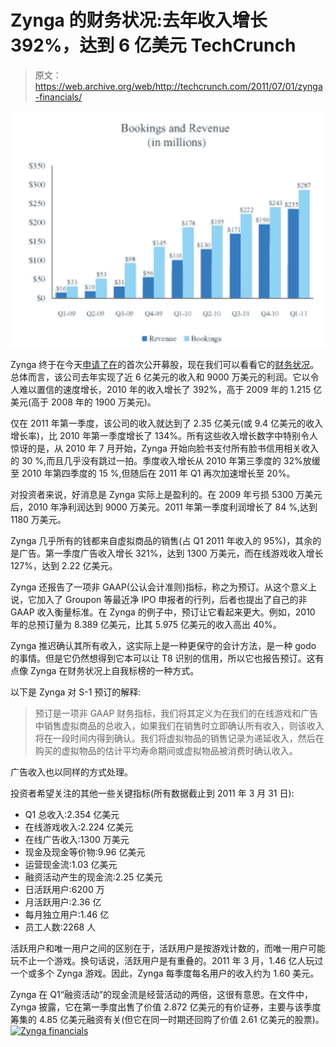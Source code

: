 # Zynga 的财务状况:去年收入增长 392%，达到 6 亿美元 TechCrunch

> 原文：<https://web.archive.org/web/http://techcrunch.com/2011/07/01/zynga-financials/>

![](img/0a8010994d040d043885bd72deb2f66d.png)

Zynga 终于在今天[申请了在](https://web.archive.org/web/20230203162901/https://techcrunch.com/2011/07/01/zynga-files-for-1-billion-ipo/)的首次公开募股，现在我们可以看看它的[财务状况](https://web.archive.org/web/20230203162901/http://www.sec.gov/Archives/edgar/data/1439404/000119312511180285/ds1.htm#toc198836_8)。总体而言，该公司去年实现了近 6 亿美元的收入和 9000 万美元的利润。它以令人难以置信的速度增长，2010 年的收入增长了 392%，高于 2009 年的 1.215 亿美元(高于 2008 年的 1900 万美元)。

仅在 2011 年第一季度，该公司的收入就达到了 2.35 亿美元(或 9.4 亿美元的收入增长率)，比 2010 年第一季度增长了 134%。所有这些收入增长数字中特别令人惊讶的是，从 2010 年 7 月开始，Zynga 开始向脸书支付所有脸书信用相关收入的 30 %,而且几乎没有跳过一拍。季度收入增长从 2010 年第三季度的 32%放缓至 2010 年第四季度的 15 %,但随后在 2011 年 Q1 再次加速增长至 20%。

对投资者来说，好消息是 Zynga 实际上是盈利的。在 2009 年亏损 5300 万美元后，2010 年净利润达到 9000 万美元。2011 年第一季度利润增长了 84 %,达到 1180 万美元。

Zynga 几乎所有的钱都来自虚拟商品的销售(占 Q1 2011 年收入的 95%)，其余的是广告。第一季度广告收入增长 321%，达到 1300 万美元，而在线游戏收入增长 127%，达到 2.22 亿美元。

Zynga 还报告了一项非 GAAP(公认会计准则)指标，称之为预订。从这个意义上说，它加入了 Groupon 等最近净 IPO 申报者的行列，后者也提出了自己的非 GAAP 收入衡量标准。在 Zynga 的例子中，预订让它看起来更大。例如，2010 年的总预订量为 8.389 亿美元，比其 5.975 亿美元的收入高出 40%。

Zynga 推迟确认其所有收入，这实际上是一种更保守的会计方法，是一种 godo 的事情。但是它仍然想得到它本可以让 T8 识别的信用，所以它也报告预订。这有点像 Zynga 在财务状况上自我标榜的一种方式。

以下是 Zynga 对 S-1 预订的解释:

> 预订是一项非 GAAP 财务指标，我们将其定义为在我们的在线游戏和广告中销售虚拟商品的总收入，如果我们在销售时立即确认所有收入，则该收入将在一段时间内得到确认。我们将虚拟物品的销售记录为递延收入，然后在购买的虚拟物品的估计平均寿命期间或虚拟物品被消费时确认收入。

广告收入也以同样的方式处理。

投资者希望关注的其他一些关键指标(所有数据截止到 2011 年 3 月 31 日):

*   Q1 总收入:2.354 亿美元
*   在线游戏收入:2.224 亿美元
*   在线广告收入:1300 万美元
*   现金及现金等价物:9.96 亿美元
*   运营现金流:1.03 亿美元
*   融资活动产生的现金流:2.25 亿美元
*   日活跃用户:6200 万
*   月活跃用户:2.36 亿
*   每月独立用户:1.46 亿
*   员工人数:2268 人

活跃用户和唯一用户之间的区别在于，活跃用户是按游戏计数的，而唯一用户可能玩不止一个游戏。换句话说，活跃用户是有重叠的。2011 年 3 月，1.46 亿人玩过一个或多个 Zynga 游戏。因此，Zynga 每季度每名用户的收入约为 1.60 美元。

Zynga 在 Q1“融资活动”的现金流是经营活动的两倍，这很有意思。在文件中，Zynga 披露，它在第一季度出售了价值 2.872 亿美元的有价证券，主要与该季度筹集的 4.85 亿美元融资有关(但它在同一时期还回购了价值 2.61 亿美元的股票)。
[![](img/8125e19789d25f84d646130b5c3b9e18.png "Zynga financials")](https://web.archive.org/web/20230203162901/https://techcrunch.com/wp-content/uploads/2011/07/zynga-financials.png)